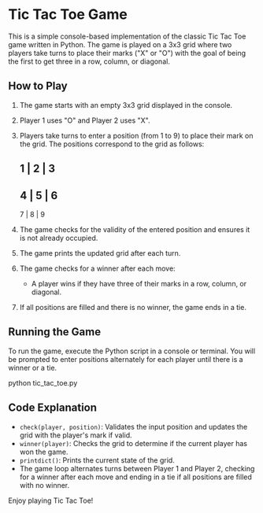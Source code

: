 # Tic Tac Toe Game

This is a simple console-based implementation of the classic Tic Tac Toe game written in Python. The game is played on a 3x3 grid where two players take turns to place their marks ("X" or "O") with the goal of being the first to get three in a row, column, or diagonal.

## How to Play
1. The game starts with an empty 3x3 grid displayed in the console.
2. Player 1 uses "O" and Player 2 uses "X".
3. Players take turns to enter a position (from 1 to 9) to place their mark on the grid. The positions correspond to the grid as follows:
   
     1 | 2 | 3
    -----------
     4 | 5 | 6
    -----------
     7 | 8 | 9

5. The game checks for the validity of the entered position and ensures it is not already occupied.
6. The game prints the updated grid after each turn.
7. The game checks for a winner after each move:
    - A player wins if they have three of their marks in a row, column, or diagonal.
8. If all positions are filled and there is no winner, the game ends in a tie.

## Running the Game

To run the game, execute the Python script in a console or terminal. You will be prompted to enter positions alternately for each player until there is a winner or a tie.

python tic_tac_toe.py

## Code Explanation

- `check(player, position)`: Validates the input position and updates the grid with the player's mark if valid.
- `winner(player)`: Checks the grid to determine if the current player has won the game.
- `printdict()`: Prints the current state of the grid.
- The game loop alternates turns between Player 1 and Player 2, checking for a winner after each move and ending in a tie if all positions are filled with no winner.

Enjoy playing Tic Tac Toe!
